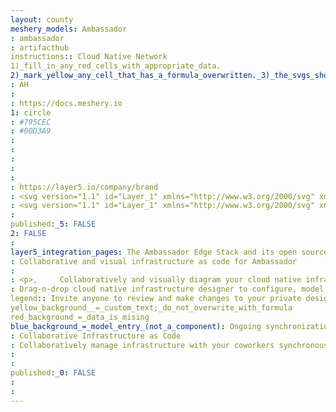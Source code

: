 ```yaml
---
layout: county 
meshery_models: Ambassador
: ambassador
: artifacthub
instructions:: Cloud Native Network
1)_fill_in_any_red_cells_with_appropriate_data.
2)_mark_yellow_any_cell_that_has_a_formula_overwritten._3)_the_svgs_shouldn't_have_xml_header_they_are_added_programmatically_through_workflows: API Gateway
: AH
: 
: https://docs.meshery.io
1: circle
: #795CEC
: #00D3A9
: 
: 
: 
: 
: 
: https://layer5.io/company/brand
: <svg version="1.1" id="Layer_1" xmlns="http://www.w3.org/2000/svg" xmlns:xlink="http://www.w3.org/1999/xlink" x="0px" y="0px", 	 viewBox="0 0 493.3 420.6" style="enable-background:new 0 0 493.3 420.6;" xml:space="preserve">, <style type="text/css">, 	.st0{fill:#795CEC;}, </style>, <g>, 	<path class="st0" d="M37.1,420.6c-9.6,0-19-3.8-26.2-10.9c-11.1-11.1-14.1-27.5-7.5-41.8L161.6,21.7c0,0,0,0,0,0, 		C167.7,8.3,180.7,0,195.4,0c0,0,0,0,0,0c14.7,0,27.7,8.3,33.8,21.7l102.6,224.6l108.8-49.8c14.3-6.5,30.7-3.6,41.8,7.5, 		c11.1,11.1,14.1,27.5,7.5,41.8l-66.9,146.3c-6.1,13.4-19.1,21.7-33.8,21.7c0,0,0,0,0,0c-14.7,0-27.7-8.3-33.8-21.7l-42.9-93.9, 		L52.7,417.2C47.7,419.5,42.4,420.6,37.1,420.6z M195.4,41.9L41.2,379.4l255-116.8L195.4,41.9z M348.1,281.9l41.1,90l62.9-137.7, 		L348.1,281.9z"/>, </g>, </svg>
: <svg version="1.1" id="Layer_1" xmlns="http://www.w3.org/2000/svg" xmlns:xlink="http://www.w3.org/1999/xlink" x="0px" y="0px", 	 viewBox="0 0 493.3 420.6" style="enable-background:new 0 0 493.3 420.6;" xml:space="preserve">, <style type="text/css">, 	.st0{fill:#FFFFFF;}, </style>, <g>, 	<path class="st0" d="M37.1,420.6c-9.6,0-19-3.8-26.2-10.9c-11.1-11.1-14.1-27.5-7.5-41.8L161.6,21.7c0,0,0,0,0,0, 		C167.7,8.3,180.7,0,195.4,0c0,0,0,0,0,0c14.7,0,27.7,8.3,33.8,21.7l102.6,224.6l108.8-49.8c14.3-6.5,30.7-3.6,41.8,7.5, 		c11.1,11.1,14.1,27.5,7.5,41.8l-66.9,146.3c-6.1,13.4-19.1,21.7-33.8,21.7c0,0,0,0,0,0c-14.7,0-27.7-8.3-33.8-21.7l-42.9-93.9, 		L52.7,417.2C47.7,419.5,42.4,420.6,37.1,420.6z M195.4,41.9L41.2,379.4l255-116.8L195.4,41.9z M348.1,281.9l41.1,90l62.9-137.7, 		L348.1,281.9z"/>, </g>, </svg>
: 
published:_5: FALSE
2: FALSE
: 
layer5_integration_pages: The Ambassador Edge Stack and its open source version Emissary-Ingress (FKA Ambassador API Gateway) offer a self-service, comprehensive API Gateway that is Kubernetes-native and built on Envoy.
: Collaborative and visual infrastructure as code for Ambassador
: 
: <p>,     Collaboratively and visually diagram your cloud native infrastructure with GitOps-style pipeline integration. Design, test, and manage configuration your Kubernetes-based, containerized applications as a visual topology., </p>, <p>,     Looking for best practice cloud native design and deployment best practices? Choose from thousands of pre-built components in MeshMap. Choose from hundreds of ready-made design patterns by importing templates from Meshery Catalog or use our low code designer, MeshMap, to create and deploy your own cloud native infrastructure designs., </p>
: Drag-n-drop cloud native infrastructure designer to configure, model, and deploy your workloads.
legend:: Invite anyone to review and make changes to your private designs.
yellow_background__=_custom_text;_do_not_overwrite_with_formula
red_background_=_data_is_mising
blue_background_=_model_entry_(not_a_component): Ongoing synchronization of Kubernetes configuration and changes across any number of clusters.
: Collaborative Infrastructure as Code
: Collaboratively manage infrastructure with your coworkers synchronously sharing the same designs.
: 
: 
published:_0: FALSE
: 
: 
---
```

